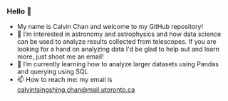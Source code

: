 ### Hello 👋

<!--
**chantsin/chantsin** is a ✨ _special_ ✨ repository because its `README.md` (this file) appears on your GitHub profile.
-->

- My name is Calvin Chan and welcome to my GitHub repository! 
- 👀 I’m interested in astronomy and astrophysics and how data science can be used to analyze results collected from telescopes. If you are looking for a hand on analyzing data I'd be glad to help out and learn more, just shoot me an email! 
- 🌱 I’m currently learning how to analyze larger datasets using Pandas and querying using SQL
- 📫 How to reach me: my email is calvintsingshing.chan@mail.utoronto.ca

